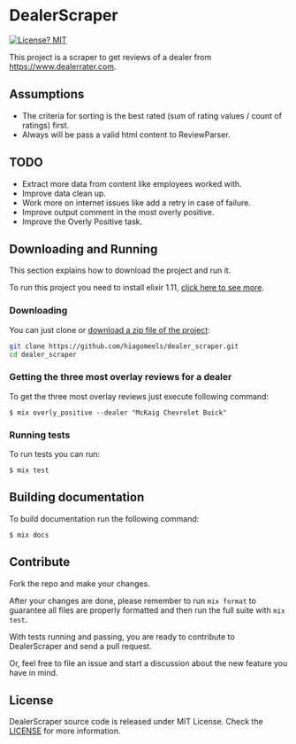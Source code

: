 # DealerScraper

[![License? MIT](https://img.shields.io/badge/License-MIT-yellow.svg)](https://github.com/hiagomeels/dealer_scraper/blob/main/LICENSE)

This project is a scraper to get reviews of a dealer from https://www.dealerrater.com.

## Assumptions

- The criteria for sorting is the best rated (sum of rating values / count of ratings) first.
- Always will be pass a valid html content to ReviewParser.

## TODO

- Extract more data from content like employees worked with.
- Improve data clean up.
- Work more on internet issues like add a retry in case of failure.
- Improve output comment in the most overly positive.
- Improve the Overly Positive task.

## Downloading and Running

This section explains how to download the project and run it.

To run this project you need to install elixir 1.11, [click here to see more](https://elixir-lang.org/install.html).

### Downloading

You can just clone or [download a zip file of the project](https://github.com/hiagomeels/dealer_scraper/archive/main.zip):

```BASH
git clone https://github.com/hiagomeels/dealer_scraper.git
cd dealer_scraper
```

### Getting the three most overlay reviews for a dealer

To get the three most overlay reviews just execute following command:

```shell
$ mix overly_positive --dealer "McKaig Chevrolet Buick"
```

### Running tests

To run tests you can run:

```shell
$ mix test
```

## Building documentation

To build documentation run the following command:

```shell
$ mix docs
```

## Contribute

Fork the repo and make your changes.

After your changes are done, please remember to run `mix format` to guarantee all files are properly formatted and then run the full suite with `mix test`.

With tests running and passing, you are ready to contribute to DealerScraper and send a pull request.

Or, feel free to file an issue and start a discussion about the new feature you have in mind.

## License

DealerScraper source code is released under MIT License.
Check the [LICENSE](LICENSE) for more information.